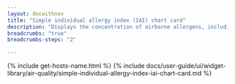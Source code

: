 ```yaml
---
layout: docwithnav
title: "Simple individual allergy index (IAI) chart card"
description: "Displays the concentration of airborne allergens, including pollen and mold spores, which can trigger allergic reactions in sensitive individuals as a simplified chart. Optionally may display the corresponding latest concentration of allergens value."
breadcrumbs: "true"
breadcrumbs-steps: "2"

---
```

{% include get-hosts-name.html %}
{% include docs/user-guide/ui/widget-library/air-quality/simple-individual-allergy-index-iai-chart-card.md %}
